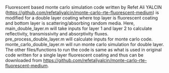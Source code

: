 Fluorescent based monte carlo simulation code written by Refet Ali YALCIN (https://github.com/refetaliyalcin/monte-carlo-rte-fluorescent-medium) is modified for a double layer coating where top layer is fluorescent coating and bottom layer is scattering/absorbing random media.
Here, main_double_layer.m will take inputs for layer 1 and layer 2 to calculate reflectivity, transmissivity and absorptivity fluxes. pre_process_double_layer.m will calculate inputs for monte carlo code. monte_carlo_double_layer.m will run monte carlo simulation for double layer. The other files/functions to run the code is same as what is used in original code written for a single layer fluorescent coating and thus can be downloaded from https://github.com/refetaliyalcin/monte-carlo-rte-fluorescent-medium.
